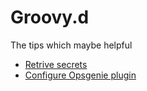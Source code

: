 # Groovy.d

The tips which maybe helpful

* [Retrive secrets](../secrets/README.md)
* [Configure Opsgenie plugin](opsgenie.md)

